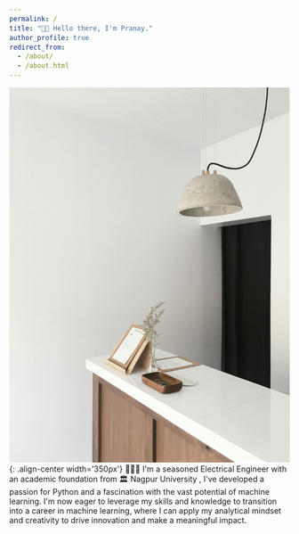 ```yaml
---
permalink: /
title: "👋🏽 Hello there, I'm Pranay."
author_profile: true
redirect_from: 
  - /about/
  - /about.html
---
```


!["Welcome image"](/images/welcome-unsplash.jpg){: .align-center width='350px'}
👨🏼‍💻 I'm a seasoned Electrical Engineer with an academic foundation from 🏛️ Nagpur University , I've developed a passion for Python and a fascination with the vast potential of machine learning. I'm now eager to leverage my skills and knowledge to transition into a career in machine learning, where I can apply my analytical mindset and creativity to drive innovation and make a meaningful impact.

